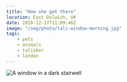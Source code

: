 ```yaml
---
title: "How she got there"
location: East Dulwich, UK
date: 2020-12-17T11:09:46Z
image: "/img/photo/tali-window-morning.jpg"
tags:
    - pets
    - animals
    - talisker
    - london
---
```


![A window in a dark stairwell](/img/photo/tali-window-morning.jpg)
